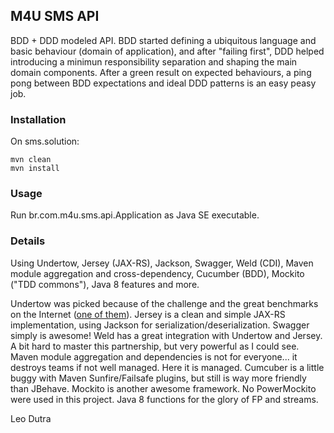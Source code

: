 ## M4U SMS API

BDD + DDD modeled API.
BDD started defining a ubiquitous language and basic behaviour (domain of application), and after "failing first", DDD helped introducing a minimun responsibility separation and shaping the main domain components. After a green result on expected behaviours, a ping pong between BDD expectations and ideal DDD patterns is an easy peasy job.

### Installation

On sms.solution:
```
mvn clean 
mvn install 
``` 

### Usage

Run br.com.m4u.sms.api.Application as Java SE executable.

### Details

Using Undertow, Jersey (JAX-RS), Jackson, Swagger, Weld (CDI), Maven module aggregation and cross-dependency, Cucumber (BDD), Mockito ("TDD commons"), Java 8 features and more.

Undertow was picked because of the challenge and the great benchmarks on the Internet ([one of them](https://www.techempower.com/benchmarks/#section=data-r12&hw=peak&test=json)).
Jersey is a clean and simple JAX-RS implementation, using Jackson for serialization/deserialization.
Swagger simply is awesome!
Weld has a great integration with Undertow and Jersey. A bit hard to master this partnership, but very powerful as I could see.
Maven module aggregation and dependencies is not for everyone... it destroys teams if not well managed. Here it is managed.
Cumcuber is a little buggy with Maven Sunfire/Failsafe plugins, but still is way more friendly than JBehave.
Mockito is another awesome framework. No PowerMockito were used in this project.
Java 8 functions for the glory of FP and streams.

Leo Dutra



